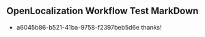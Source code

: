 ## OpenLocalization Workflow Test MarkDown
* a6045b86-b521-41ba-9758-f2397beb5d6e 
thanks!<!--HONumber=Mar16_HO3-->
